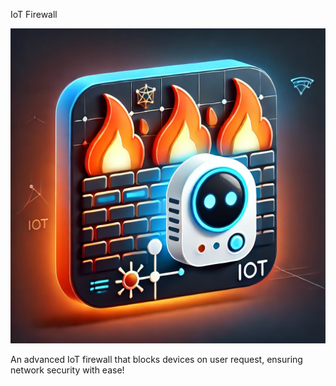   IoT Firewall

![IoT Firewall Icon](./assets/iot_firewall_icon.png)

An advanced IoT firewall that blocks devices on user request, ensuring network security with ease!
